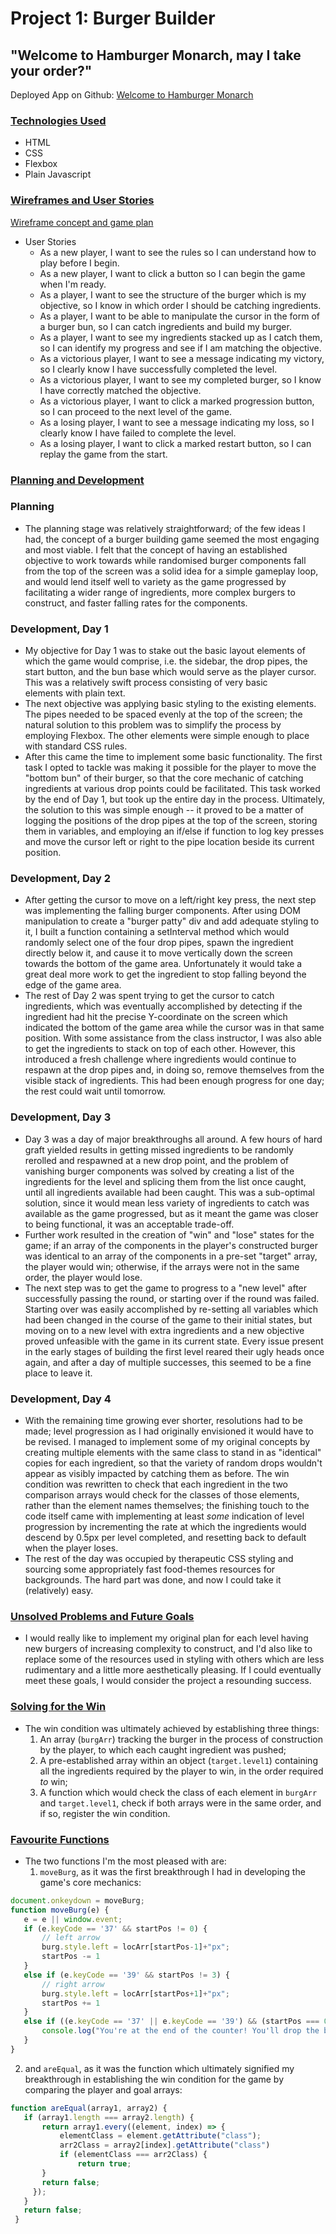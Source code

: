 # Project 1: Burger Builder
## "Welcome to Hamburger Monarch, may I take your order?"

Deployed App on Github: [Welcome to Hamburger Monarch](https://c-t-ailey.github.io/Project-1-Burger-Game/)

### <ins>Technologies Used</ins>
* HTML
* CSS
* Flexbox
* Plain Javascript

### <ins>Wireframes and User Stories</ins>
[Wireframe concept and game plan](https://i.imgur.com/TzkpGB7.jpg)

* User Stories
  * As a new player, I want to see the rules so I can understand how to play before I begin.
  * As a new player, I want to click a button so I can begin the game when I'm ready.
  * As a player, I want to see the structure of the burger which is my objective, so I know in which order I should be catching ingredients.
  * As a player, I want to be able to manipulate the cursor in the form of a burger bun, so I can catch ingredients and build my burger.
  * As a player, I want to see my ingredients stacked up as I catch them, so I can identify my progress and see if I am matching the objective.
  * As a victorious player, I want to see a message indicating my victory, so I clearly know I have successfully completed the level.
  * As a victorious player, I want to see my completed burger, so I know I have correctly matched the objective.
  * As a victorious player, I want to click a marked progression button, so I can proceed to the next level of the game.
  * As a losing player, I want to see a message indicating my loss, so I clearly know I have failed to complete the level.
  * As a losing player, I want to click a marked restart button, so I can replay the game from the start.

### <ins>Planning and Development</ins>
### Planning
* The planning stage was relatively straightforward; of the few ideas I had, the concept of a burger building game seemed the most engaging and most viable. I felt that the concept of having an established objective to work towards while randomised burger components fall from the top of the screen was a solid idea for a simple gameplay loop, and would lend itself well to variety as the game progressed by facilitating a wider range of ingredients, more complex burgers to construct, and faster falling rates for the components.

### Development, Day 1
* My objective for Day 1 was to stake out the basic layout elements of which the game would comprise, i.e. the sidebar, the drop pipes, the start button, and the bun base which would serve as the player cursor. This was a relatively swift process consisting of very basic <div> elements with plain text.
* The next objective was applying basic styling to the existing elements. The pipes needed to be spaced evenly at the top of the screen; the natural solution to this problem was to simplify the process by employing Flexbox. The other elements were simple enough to place with standard CSS rules.
* After this came the time to implement some basic functionality. The first task I opted to tackle was making it possible for the player to move the "bottom bun" of their burger, so that the core mechanic of catching ingredients at various drop points could be facilitated. This task worked by the end of Day 1, but took up the entire day in the process. Ultimately, the solution to this was simple enough -- it proved to be a matter of logging the positions of the drop pipes at the top of the screen, storing them in variables, and employing an if/else if function to log key presses and move the cursor left or right to the pipe location beside its current position.

### Development, Day 2
* After getting the cursor to move on a left/right key press, the next step was implementing the falling burger components. After using DOM manipulation to create a "burger patty" div and add adequate styling to it, I built a function containing a setInterval method which would randomly select one of the four drop pipes, spawn the ingredient directly below it, and cause it to move vertically down the screen towards the bottom of the game area. Unfortunately it would take a great deal more work to get the ingredient to stop falling beyond the edge of the game area.
* The rest of Day 2 was spent trying to get the cursor to catch ingredients, which was eventually accomplished by detecting if the ingredient had hit the precise Y-coordinate on the screen which indicated the bottom of the game area while the cursor was in that same position. With some assistance from the class instructor, I was also able to get the ingredients to stack on top of each other. However, this introduced a fresh challenge where ingredients would continue to respawn at the drop pipes and, in doing so, remove themselves from the visible stack of ingredients. This had been enough progress for one day; the rest could wait until tomorrow.

### Development, Day 3
* Day 3 was a day of major breakthroughs all around. A few hours of hard graft yielded results in getting missed ingredients to be randomly rerolled and respawned at a new drop point, and the problem of vanishing burger components was solved by creating a list of the ingredients for the level and splicing them from the list once caught, until all ingredients available had been caught. This was a sub-optimal solution, since it would mean less variety of ingredients to catch was available as the game progressed, but as it meant the game was closer to being functional, it was an acceptable trade-off.
* Further work resulted in the creation of "win" and "lose" states for the game; if an array of the components in the player's constructed burger was identical to an array of the components in a pre-set "target" array, the player would win; otherwise, if the arrays were not in the same order, the player would lose.
* The next step was to get the game to progress to a "new level" after successfully passing the round, or starting over if the round was failed. Starting over was easily accomplished by re-setting all variables which had been changed in the course of the game to their initial states, but moving on to a new level with extra ingredients and a new objective proved unfeasible with the game in its current state. Every issue present in the early stages of building the first level reared their ugly heads once again, and after a day of multiple successes, this seemed to be a fine place to leave it.

### Development, Day 4
* With the remaining time growing ever shorter, resolutions had to be made; level progression as I had originally envisioned it would have to be revised. I managed to implement some of my original concepts by creating multiple elements with the same class to stand in as "identical" copies for each ingredient, so that the variety of random drops wouldn't appear as visibly impacted by catching them as before. The win condition was rewritten to check that each ingredient in the two comparison arrays would check for the classes of those elements, rather than the element names themselves; the finishing touch to the code itself came with implementing at least _some_ indication of level progression by incrementing the rate at which the ingredients would descend by 0.5px per level completed, and resetting back to default when the player loses.
* The rest of the day was occupied by therapeutic CSS styling and sourcing some appropriately fast food-themes resources for backgrounds. The hard part was done, and now I could take it (relatively) easy.

### <ins>Unsolved Problems and Future Goals</ins>
* I would really like to implement my original plan for each level having new burgers of increasing complexity to construct, and I'd also like to replace some of the resources used in styling with others which are less rudimentary and a little more aesthetically pleasing. If I could eventually meet these goals, I would consider the project a resounding success.

### <ins>Solving for the Win</ins>
* The win condition was ultimately achieved by establishing three things:
  1. An array (`burgArr`) tracking the burger in the process of construction by the player, to which each caught ingredient was pushed;
  2. A pre-established array within an object (`target.level1`) containing all the ingredients required by the player to win, in the order required _to_ win;
  3. A function which would check the class of each element in `burgArr` and `target.level1`, check if both arrays were in the same order, and if so, register the win condition.

### <ins>Favourite Functions</ins>
* The two functions I'm the most pleased with are:
  1. `moveBurg`, as it was the first breakthrough I had in developing the game's core mechanics:
 
 ```javascript
 document.onkeydown = moveBurg;
 function moveBurg(e) {
    e = e || window.event;
    if (e.keyCode == '37' && startPos != 0) {
        // left arrow
        burg.style.left = locArr[startPos-1]+"px";
        startPos -= 1
    }
    else if (e.keyCode == '39' && startPos != 3) {
        // right arrow
        burg.style.left = locArr[startPos+1]+"px";
        startPos += 1     
    }
    else if ((e.keyCode == '37' || e.keyCode == '39') && (startPos === 0 || startPos === 3)){
        console.log("You're at the end of the counter! You'll drop the burger!")
    }
}
```
 
  2. and `areEqual`, as it was the function which ultimately signified my breakthrough in establishing the win condition for the game by comparing the player and goal arrays:
 
 ```javascript
 function areEqual(array1, array2) {
    if (array1.length === array2.length) {
        return array1.every((element, index) => {
            elementClass = element.getAttribute("class");
            arr2Class = array2[index].getAttribute("class")
            if (elementClass === arr2Class) {
                return true;
        }
        return false;
      });
    } 
    return false;
  }
```
